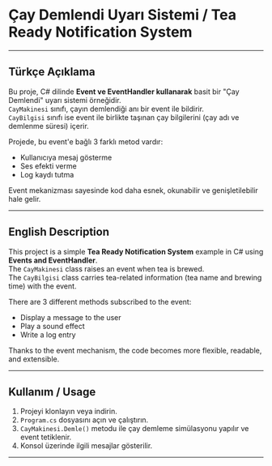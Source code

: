 # Çay Demlendi Uyarı Sistemi / Tea Ready Notification System

---

## Türkçe Açıklama

Bu proje, C# dilinde **Event ve EventHandler kullanarak** basit bir "Çay Demlendi" uyarı sistemi örneğidir.  
`CayMakinesi` sınıfı, çayın demlendiği anı bir event ile bildirir.  
`CayBilgisi` sınıfı ise event ile birlikte taşınan çay bilgilerini (çay adı ve demlenme süresi) içerir.  

Projede, bu event'e bağlı 3 farklı metod vardır:  
- Kullanıcıya mesaj gösterme  
- Ses efekti verme  
- Log kaydı tutma  

Event mekanizması sayesinde kod daha esnek, okunabilir ve genişletilebilir hale gelir.

---

## English Description

This project is a simple **Tea Ready Notification System** example in C# using **Events and EventHandler**.  
The `CayMakinesi` class raises an event when tea is brewed.  
The `CayBilgisi` class carries tea-related information (tea name and brewing time) with the event.  

There are 3 different methods subscribed to the event:  
- Display a message to the user  
- Play a sound effect  
- Write a log entry  

Thanks to the event mechanism, the code becomes more flexible, readable, and extensible.

---

## Kullanım / Usage

1. Projeyi klonlayın veya indirin.  
2. `Program.cs` dosyasını açın ve çalıştırın.  
3. `CayMakinesi.Demle()` metodu ile çay demleme simülasyonu yapılır ve event tetiklenir.  
4. Konsol üzerinde ilgili mesajlar gösterilir.

---

